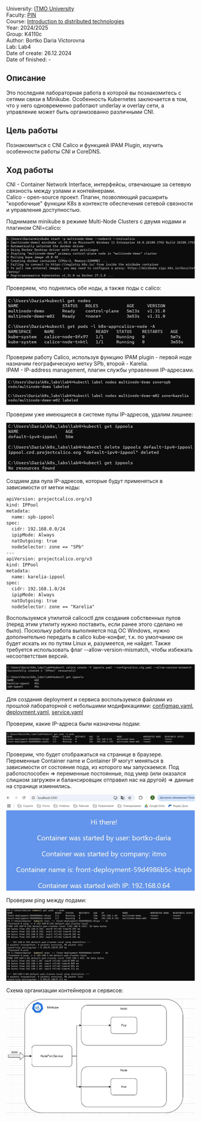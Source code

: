 University: [ITMO University](https://itmo.ru/ru/)  
Faculty: [PIN](https://fict.itmo.ru)  
Course: [Introduction to distributed technologies](https://github.com/itmo-ict-faculty/introduction-to-distributed-technologies)  
Year: 2024/2025  
Group: K4110c  
Author: Bortko Daria Victorovna  
Lab: Lab4  
Date of create: 26.12.2024  
Date of finished: -  

## Описание   
Это последняя лабораторная работа в которой вы познакомитесь с сетями связи в Minikube. Особенность Kubernetes заключается в том, что у него одновременно работают underlay и overlay сети, а управление может быть организованно различными CNI.  

## Цель работы  
Познакомиться с CNI Calico и функцией IPAM Plugin, изучить особенности работы CNI и CoreDNS.    

## Ход работы  

CNI - Container Network Interface, интерфейсы, отвечающие за сетевую связность между узлами и контейнерами.  
Calico - open-source проект. Плагин, позволяющий расширить "коробочные" функции K8s в контексте обеспечения сетевой связности и управления доступностью.

Поднимаем minikube в режиме Multi-Node Clusters с двумя нодами и плагином CNI=calico:  

![Minikube_start](./img/start.jpg) 

Проверяем, что поднялись обе ноды, а также поды с calico:  

![Two_nodes](./img/nodes.jpg)  

Проверим работу Calico, используя функцию IPAM plugin - первой ноде назначим географическую метку SPb, второй - Karelia.  
IPAM - IP-address management, плагин службы управления IP-адресами.

![Calico_check](./img/calico_check.jpg)  

Проверим уже имеющиеся в системе пулы IP-адресов, удалим лишнее:

![IP_pools](./img/ip_pools.jpg) 

Создаем два пула IP-адресов, которые будут применяться в зависимости от метки ноды:

```
apiVersion: projectcalico.org/v3
kind: IPPool
metadata:
  name: spb-ippool
spec:
  cidr: 192.168.0.0/24
  ipipMode: Always
  natOutgoing: true
  nodeSelector: zone == "SPb"
---
apiVersion: projectcalico.org/v3
kind: IPPool
metadata:
  name: karelia-ippool
spec:
  cidr: 192.168.1.0/24
  ipipMode: Always
  natOutgoing: true
  nodeSelector: zone == "Karelia"
```

Воспользуемся утилитой calicoctl для создания собственных пулов (перед этим утилиту нужно поставить, если ранее этого сделано не было). Поскольку работа выполняется под ОС Windows, нужно дополнительно передать в calico kube-конфиг, т.к. по умолчанию он будет искать их по путям Linux и, разумеется, не найдет. Также требуется использовать флаг  --allow-version-mismatch, чтобы избежать несоответствия версий.

![create_pools](./img/create_pools.jpg) 

Для создания deployment и сервиса воспользуемся файлами из прошлой лабораторной с небольшими модификациями: [configmap.yaml](./yaml/configmap.yaml), [deployment.yaml](./yaml/deployment.yaml), [service.yaml](./yaml/service.yaml)

Проверим, какие IP-адреса были назначены подам:

![IP_check](./img/ip_check.jpg)  

Проверим, что будет отображаться на странице в браузере. Переменные Container name и Container IP могут меняться в зависимости от состояния пода, из которого мы запускаемся. Под работоспособен => переменные постоянные, под умер (или оказался слишком загружен и балансировщик отправил нас на другой) => данные на странице изменились.

![localhost_check](./img/localhost.jpg)  

Проверим ping между подами:

![ping_check](./img/ping.jpg)  

Схема организации контейнеров и сервисов:  

![scheme](./img/scheme.jpg) 

